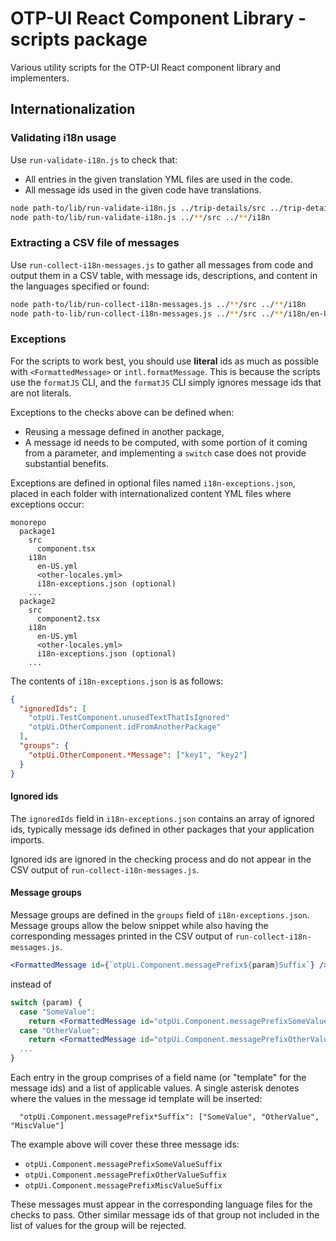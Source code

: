# OTP-UI React Component Library - scripts package

Various utility scripts for the OTP-UI React component library and implementers.

## Internationalization

### Validating i18n usage

Use `run-validate-i18n.js` to check that:

- All entries in the given translation YML files are used in the code.
- All message ids used in the given code have translations.

```bash
node path-to/lib/run-validate-i18n.js ../trip-details/src ../trip-details/i18n
node path-to/lib/run-validate-i18n.js ../**/src ../**/i18n
```

### Extracting a CSV file of messages

Use `run-collect-i18n-messages.js` to gather all messages from code and output them in a CSV table,
with message ids, descriptions, and content in the languages specified or found:

```bash
node path-to/lib/run-collect-i18n-messages.js ../**/src ../**/i18n
node path-to-lib/run-collect-i18n-messages.js ../**/src ../**/i18n/en-US.yml
```

### Exceptions

For the scripts to work best, you should use **literal** ids as much as possible with `<FormattedMessage>` or `intl.formatMessage`.
This is because the scripts use the `formatJS` CLI, and the `formatJS` CLI simply ignores message ids that are not literals.

Exceptions to the checks above can be defined when:

- Reusing a message defined in another package,
- A message id needs to be computed, with some portion of it coming from a parameter,
  and implementing a `switch` case does not provide substantial benefits.

Exceptions are defined in optional files named `i18n-exceptions.json`, placed in each folder with
internationalized content YML files where exceptions occur:

```
monorepo
  package1
    src
      component.tsx
    i18n
      en-US.yml
      <other-locales.yml>
      i18n-exceptions.json (optional)
    ...
  package2
    src
      component2.tsx
    i18n
      en-US.yml
      <other-locales.yml>
      i18n-exceptions.json (optional)
    ...
```

The contents of `i18n-exceptions.json` is as follows:

```json
{
  "ignoredIds": [
    "otpUi.TestComponent.unusedTextThatIsIgnored"
    "otpUi.OtherComponent.idFromAnotherPackage"
  ],
  "groups": {
    "otpUi.OtherComponent.*Message": ["key1", "key2"]
  }
}
```

#### Ignored ids

The `ignoredIds` field in `i18n-exceptions.json` contains an array of ignored ids,
typically message ids defined in other packages that your application imports.

Ignored ids are ignored in the checking process and do not appear in the CSV output of
`run-collect-i18n-messages.js`.

#### Message groups

Message groups are defined in the `groups` field of `i18n-exceptions.json`.
Message groups allow the below snippet while also having the corresponding messages printed
in the CSV output of `run-collect-i18n-messages.js`.

```jsx
<FormattedMessage id={`otpUi.Component.messagePrefix${param}Suffix`} />
```

instead of

```jsx
switch (param) {
  case "SomeValue":
    return <FormattedMessage id="otpUi.Component.messagePrefixSomeValueSuffix" />
  case "OtherValue":
    return <FormattedMessage id="otpUi.Component.messagePrefixOtherValueSuffix" />
  ...
}
```

Each entry in the group comprises of a field name (or "template" for the message ids) and a list of applicable values.
A single asterisk denotes where the values in the message id template will be inserted:

```
  "otpUi.Component.messagePrefix*Suffix": ["SomeValue", "OtherValue", "MiscValue"]
```

The example above will cover these three message ids:

- `otpUi.Component.messagePrefixSomeValueSuffix`
- `otpUi.Component.messagePrefixOtherValueSuffix`
- `otpUi.Component.messagePrefixMiscValueSuffix`

These messages must appear in the corresponding language files for the checks to pass.
Other similar message ids of that group not included in the list of values for the group will be rejected.
